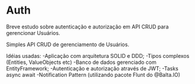 # Auth
Breve estudo sobre autenticação e autorização em API CRUD para gerencionar Usuários.

Simples API CRUD de gerenciamento de Usuários.

Idéias usadas:
-Aplicação com arquitetura SOLID e DDD;
-Tipos complexos (Entities, ValueObjects etc)
-Banco de dados gerenciado com EntityFramework;
-Autenticação e autorização através de JWT;
-Tasks async await
-Notification Pattern (utilizando pacote Flunt do @Balta.IO)
